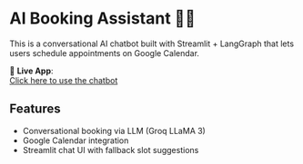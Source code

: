 # AI Booking Assistant 🤖📅

This is a conversational AI chatbot built with Streamlit + LangGraph that lets users schedule appointments on Google Calendar.

🚀 **Live App**:  
[Click here to use the chatbot](https://booking-chatbot-ez5fowy3tmkfjseqyaz5pd.streamlit.app/)

## Features

- Conversational booking via LLM (Groq LLaMA 3)
- Google Calendar integration
- Streamlit chat UI with fallback slot suggestions
